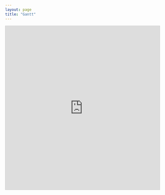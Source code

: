 ```yaml
---
layout: page
title: "Gantt"
---
```


<iframe class="airtable-embed" src="https://airtable.com/embed/shry7PjQhryTD3aQt?backgroundColor=cyan&viewControls=on" frameborder="0" onmousewheel="" width="100%" height="533" style="background: transparent; border: 1px solid #ccc;"></iframe>
